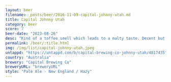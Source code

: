 ```yaml
---
layout: beer
filename: _posts/beer/2016-11-09-capital-johnny-utah.md
title: Capital Johnny Utah
category: beer
score: 7
beer-date: "2023-08-26"
desc: "Kind of a toffee smell which leads to a malty taste. Decent but not really a NEIPA"
permalink: /beer/:title.html
img: /img/list/capital-johnny-utah.jpeg
untappd: "https://untappd.com/b/capital-brewing-co-johnny-utah/4817435"
country: "Australia"
brewery: "Capital Brewing Co"
breweryURL: "breweryURL"
style: "Pale Ale - New England / Hazy"
---
```

